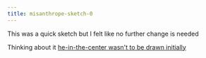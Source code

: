 ```yaml
---
title: misanthrope-sketch-0
---
```


This was a quick sketch but I felt like no further change is needed

Thinking about it [he-in-the-center wasn't to be drawn initially](/illusts/240728-misanthropia)
